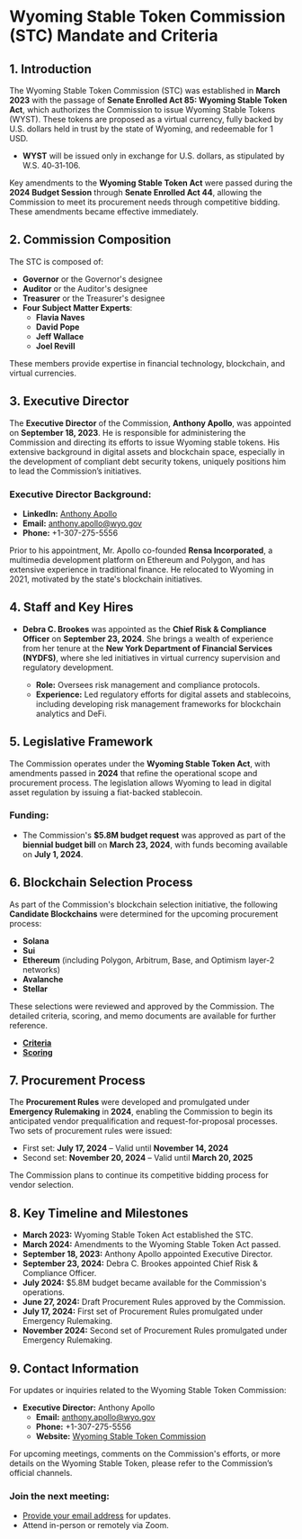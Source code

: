 # Wyoming Stable Token Commission (STC) Mandate and Criteria

## 1. Introduction

The Wyoming Stable Token Commission (STC) was established in **March 2023** with the passage of **Senate Enrolled Act 85: Wyoming Stable Token Act**, which authorizes the Commission to issue Wyoming Stable Tokens (WYST). These tokens are proposed as a virtual currency, fully backed by U.S. dollars held in trust by the state of Wyoming, and redeemable for 1 USD.

- **WYST** will be issued only in exchange for U.S. dollars, as stipulated by W.S. 40‑31‑106.

Key amendments to the **Wyoming Stable Token Act** were passed during the **2024 Budget Session** through **Senate Enrolled Act 44**, allowing the Commission to meet its procurement needs through competitive bidding. These amendments became effective immediately.

## 2. Commission Composition

The STC is composed of:

- **Governor** or the Governor's designee
- **Auditor** or the Auditor's designee
- **Treasurer** or the Treasurer's designee
- **Four Subject Matter Experts**:
  - **Flavia Naves**
  - **David Pope**
  - **Jeff Wallace**
  - **Joel Revill**

These members provide expertise in financial technology, blockchain, and virtual currencies.

## 3. Executive Director

The **Executive Director** of the Commission, **Anthony Apollo**, was appointed on **September 18, 2023**. He is responsible for administering the Commission and directing its efforts to issue Wyoming stable tokens. His extensive background in digital assets and blockchain space, especially in the development of compliant debt security tokens, uniquely positions him to lead the Commission’s initiatives.

### Executive Director Background:
- **LinkedIn:** [Anthony Apollo](https://www.linkedin.com/in/anthony-apollo)
- **Email:** anthony.apollo@wyo.gov
- **Phone:** +1-307-275-5556

Prior to his appointment, Mr. Apollo co-founded **Rensa Incorporated**, a multimedia development platform on Ethereum and Polygon, and has extensive experience in traditional finance. He relocated to Wyoming in 2021, motivated by the state's blockchain initiatives.

## 4. Staff and Key Hires

- **Debra C. Brookes** was appointed as the **Chief Risk & Compliance Officer** on **September 23, 2024**. She brings a wealth of experience from her tenure at the **New York Department of Financial Services (NYDFS)**, where she led initiatives in virtual currency supervision and regulatory development.

  - **Role:** Oversees risk management and compliance protocols.
  - **Experience:** Led regulatory efforts for digital assets and stablecoins, including developing risk management frameworks for blockchain analytics and DeFi.

## 5. Legislative Framework

The Commission operates under the **Wyoming Stable Token Act**, with amendments passed in **2024** that refine the operational scope and procurement process. The legislation allows Wyoming to lead in digital asset regulation by issuing a fiat-backed stablecoin.

### Funding:
- The Commission's **$5.8M budget request** was approved as part of the **biennial budget bill** on **March 23, 2024**, with funds becoming available on **July 1, 2024**.

## 6. Blockchain Selection Process

As part of the Commission's blockchain selection initiative, the following **Candidate Blockchains** were determined for the upcoming procurement process:

- **Solana**
- **Sui**
- **Ethereum** (including Polygon, Arbitrum, Base, and Optimism layer-2 networks)
- **Avalanche**
- **Stellar**

These selections were reviewed and approved by the Commission. The detailed criteria, scoring, and memo documents are available for further reference.

- **[Criteria](https://drive.google.com/file/d/1dlZHiDDOnog6GV8dyJbRC_P8p4ZNkiK-)**
- **[Scoring](https://docs.google.com/spreadsheets/d/1XjDC3hoBl6ls-J_fCZf3zQRmfTRMAJTm)**

## 7. Procurement Process

The **Procurement Rules** were developed and promulgated under **Emergency Rulemaking** in **2024**, enabling the Commission to begin its anticipated vendor prequalification and request-for-proposal processes. Two sets of procurement rules were issued:

- First set: **July 17, 2024** – Valid until **November 14, 2024**
- Second set: **November 20, 2024** – Valid until **March 20, 2025**

The Commission plans to continue its competitive bidding process for vendor selection.

## 8. Key Timeline and Milestones

- **March 2023:** Wyoming Stable Token Act established the STC.
- **March 2024:** Amendments to the Wyoming Stable Token Act passed.
- **September 18, 2023:** Anthony Apollo appointed Executive Director.
- **September 23, 2024:** Debra C. Brookes appointed Chief Risk & Compliance Officer.
- **July 2024:** $5.8M budget became available for the Commission's operations.
- **June 27, 2024:** Draft Procurement Rules approved by the Commission.
- **July 17, 2024:** First set of Procurement Rules promulgated under Emergency Rulemaking.
- **November 2024:** Second set of Procurement Rules promulgated under Emergency Rulemaking.

## 9. Contact Information

For updates or inquiries related to the Wyoming Stable Token Commission:

- **Executive Director:** Anthony Apollo
  - **Email:** anthony.apollo@wyo.gov
  - **Phone:** +1-307-275-5556
  - **Website:** [Wyoming Stable Token Commission](https://stabletoken.wyo.gov)

For upcoming meetings, comments on the Commission's efforts, or more details on the Wyoming Stable Token, please refer to the Commission’s official channels.

### Join the next meeting:
- [Provide your email address](https://docs.google.com/forms/d/e/1FAIpQLScPDPxiiXvpt_UOkhjv63uPQdU-uTEF6b3H-qS6VVve3iqd1g/viewform) for updates.
- Attend in-person or remotely via Zoom.
